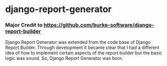 django-report-generator
=======================
### Major Credit to https://github.com/burke-software/django-report-builder
Django Report Generator was extended from the code base of Django Report Builder. Through development it became clear
that I had a different idea of how to implement certain aspects of the report builder but the basic logic was sound.
So, Django Report Generator was born.
